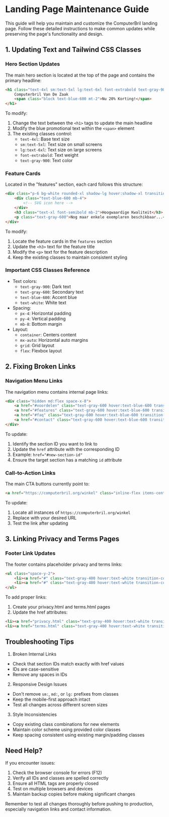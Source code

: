 # Landing Page Maintenance Guide

This guide will help you maintain and customize the ComputerBril landing page. Follow these detailed instructions to make common updates while preserving the page's functionality and design.

## 1. Updating Text and Tailwind CSS Classes

### Hero Section Updates
The main hero section is located at the top of the page and contains the primary headline:

```html
<h1 class="text-4xl sm:text-5xl lg:text-6xl font-extrabold text-gray-900 leading-tight mb-8">
    Computerbril Van De Zaak
    <span class="block text-blue-600 mt-2">Nu 20% Korting!</span>
</h1>
```

To modify:
1. Change the text between the `<h1>` tags to update the main headline
2. Modify the blue promotional text within the `<span>` element
3. The existing classes control:
   - `text-4xl`: Base text size
   - `sm:text-5xl`: Text size on small screens
   - `lg:text-6xl`: Text size on large screens
   - `font-extrabold`: Text weight
   - `text-gray-900`: Text color

### Feature Cards
Located in the "features" section, each card follows this structure:

```html
<div class="p-6 bg-white rounded-xl shadow-lg hover:shadow-xl transition-shadow duration-300">
    <div class="text-blue-600 mb-4">
        <!-- SVG icon here -->
    </div>
    <h3 class="text-xl font-semibold mb-2">Hoogwaardige Kwaliteit</h3>
    <p class="text-gray-600">Nog maar enkele exemplaren beschikbaar...</p>
</div>
```

To modify:
1. Locate the feature cards in the `features` section
2. Update the `<h3>` text for the feature title
3. Modify the `<p>` text for the feature description
4. Keep the existing classes to maintain consistent styling

### Important CSS Classes Reference
- Text colors:
  - `text-gray-900`: Dark text
  - `text-gray-600`: Secondary text
  - `text-blue-600`: Accent blue
  - `text-white`: White text
- Spacing:
  - `px-4`: Horizontal padding
  - `py-4`: Vertical padding
  - `mb-8`: Bottom margin
- Layout:
  - `container`: Centers content
  - `mx-auto`: Horizontal auto margins
  - `grid`: Grid layout
  - `flex`: Flexbox layout

## 2. Fixing Broken Links

### Navigation Menu Links
The navigation menu contains internal page links:

```html
<div class="hidden md:flex space-x-8">
    <a href="#voordelen" class="text-gray-600 hover:text-blue-600 transition-colors duration-300">Voordelen</a>
    <a href="#features" class="text-gray-600 hover:text-blue-600 transition-colors duration-300">Features</a>
    <a href="#faq" class="text-gray-600 hover:text-blue-600 transition-colors duration-300">FAQ</a>
    <a href="#contact" class="text-gray-600 hover:text-blue-600 transition-colors duration-300">Contact</a>
</div>
```

To update:
1. Identify the section ID you want to link to
2. Update the `href` attribute with the corresponding ID
3. Example: `href="#new-section-id"`
4. Ensure the target section has a matching `id` attribute

### Call-to-Action Links
The main CTA buttons currently point to:
```html
<a href="https://computerbril.org/winkel" class="inline-flex items-center px-8 py-4...">
```

To update:
1. Locate all instances of `https://computerbril.org/winkel`
2. Replace with your desired URL
3. Test the link after updating

## 3. Linking Privacy and Terms Pages

### Footer Link Updates
The footer contains placeholder privacy and terms links:

```html
<ul class="space-y-2">
    <li><a href="#" class="text-gray-400 hover:text-white transition-colors duration-300">Privacy Policy</a></li>
    <li><a href="#" class="text-gray-400 hover:text-white transition-colors duration-300">Algemene Voorwaarden</a></li>
</ul>
```

To add proper links:
1. Create your privacy.html and terms.html pages
2. Update the href attributes:
```html
<li><a href="privacy.html" class="text-gray-400 hover:text-white transition-colors duration-300">Privacy Policy</a></li>
<li><a href="terms.html" class="text-gray-400 hover:text-white transition-colors duration-300">Algemene Voorwaarden</a></li>
```

## Troubleshooting Tips

1. Broken Internal Links
- Check that section IDs match exactly with href values
- IDs are case-sensitive
- Remove any spaces in IDs

2. Responsive Design Issues
- Don't remove `sm:`, `md:`, or `lg:` prefixes from classes
- Keep the mobile-first approach intact
- Test all changes across different screen sizes

3. Style Inconsistencies
- Copy existing class combinations for new elements
- Maintain color scheme using provided color classes
- Keep spacing consistent using existing margin/padding classes

## Need Help?

If you encounter issues:
1. Check the browser console for errors (F12)
2. Verify all IDs and classes are spelled correctly
3. Ensure all HTML tags are properly closed
4. Test on multiple browsers and devices
5. Maintain backup copies before making significant changes

Remember to test all changes thoroughly before pushing to production, especially navigation links and contact information.